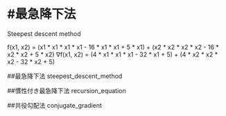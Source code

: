 #最急降下法
=======================
<p>Steepest descent method</p>


f(x1, x2) = (x1 * x1 * x1 * x1 - 16 * x1 * x1 + 5 * x1) + (x2 * x2 * x2 * x2 - 16 * x2 * x2 + 5 * x2)
∇f(x1, x2) = (4 * x1 * x1 * x1 - 32 * x1 + 5) + (4 * x2 * x2 * x2 - 32 * x2 + 5)


##最急降下法
steepest_descent_method


##慣性付き最急降下法
recursion_equation


##共役勾配法
conjugate_gradient
